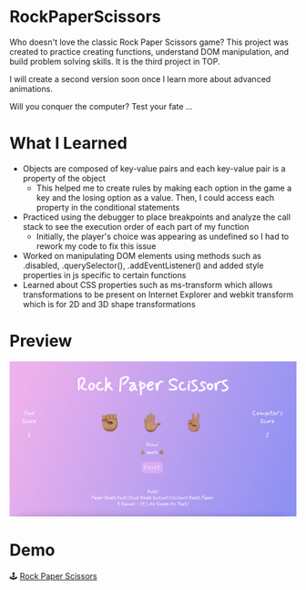 # RockPaperScissors
Who doesn't love the classic Rock Paper Scissors game? This project was created to practice creating functions, understand DOM manipulation, 
and build problem solving skills. It is the third project in TOP. 

I will create a second version soon once I learn more about advanced animations.

Will you conquer the computer? Test your fate ... 

# What I Learned 
  * Objects are composed of key-value pairs and each key-value pair is a property of the object 
    * This helped me to create rules by making each option in the game a key and the losing option as a value. Then, I could access each property 
    in the conditional statements 
  * Practiced using the debugger to place breakpoints and analyze the call stack to see the execution order of each part of my function
    * Initially, the player's choice was appearing as undefined so I had to rework my code to fix this issue 
  * Worked on manipulating DOM elements using methods such as .disabled, .querySelector(), .addEventListener() and added style properties in js specific to certain functions 
  * Learned about CSS properties such as ms-transform which allows transformations to be present on Internet Explorer and webkit transform which is for 2D and 3D shape transformations
  
# Preview
![My Image](rps.png)

# Demo
🕹 [Rock Paper Scissors](https://bubblegumloco.github.io/RockPaperScissors/)
